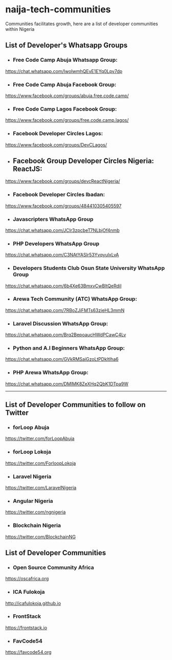 # naija-tech-communities
Communities facilitates growth, here are a list of developer communities within Nigeria

## List of Developer's Whatsapp Groups


- ### Free Code Camp Abuja Whatsapp Group:
https://chat.whatsapp.com/IwoIwmhQEvE1EYq0Lpv7dp

- ### Free Code Camp Abuja Facebook Group:
https://www.facebook.com/groups/abuja.free.code.camp/

- ### Free Code Camp Lagos Facebook Group:
https://www.facebook.com/groups/free.code.camp.lagos/

- ### Facebook Developer Circles Lagos:
https://www.facebook.com/groups/DevCLagos/

- ## Facebook Group Developer Circles Nigeria: ReactJS:
https://www.facebook.com/groups/devcReactNigeria/

- ### Facebook Developer Circles Ibadan:
https://www.facebook.com/groups/484410305405597

- ### Javascripters WhatsApp Group
https://chat.whatsapp.com/JCIr3zpcbeT7NLbjOf4nmb

- ### PHP Developers WhatsApp Group
https://chat.whatsapp.com/C3NAtYASlr53YvqyulxLvA

- ### Developers Students Club Osun State University WhatsApp Group
https://chat.whatsapp.com/6b4Xe63BmxvCwBltQeRdiI

- ### Arewa Tech Community (ATC) WhatsApp Group:
https://chat.whatsapp.com/7RBoZJiFMTs63zieHL3mmN

- ### Laravel Discussion WhatsApp Group:
https://chat.whatsapp.com/Brq2BepoaucHWdPCawC4Lv

- ### Python and A.I Beginners WhatsApp Group:
https://chat.whatsapp.com/GVkRMSaiGzoLtPDkltlha6

- ### PHP Arewa WhatsApp Group:
https://chat.whatsapp.com/DMlMK8ZeXHq2QbK1DTpa9W

<hr>

## List of Developer Communities to follow on Twitter


- ### forLoop Abuja
https://twitter.com/forLoopAbuja

- ### forLoop Lokoja
https://twitter.com/ForloopLokoja

- ### Laravel Nigeria
https://twitter.com/LaravelNigeria

- ### Angular Nigeria
https://twitter.com/ngnigeria

- ### Blockchain Nigeria
https://twitter.com/BlockchainNG


## List of Developer Communities


- ### Open Source Community Africa
https://oscafrica.org

- ### ICA Fulokoja
http://icafulokoja.github.io

- ### FrontStack
https://frontstack.io

- ### FavCode54
https://favcode54.org




